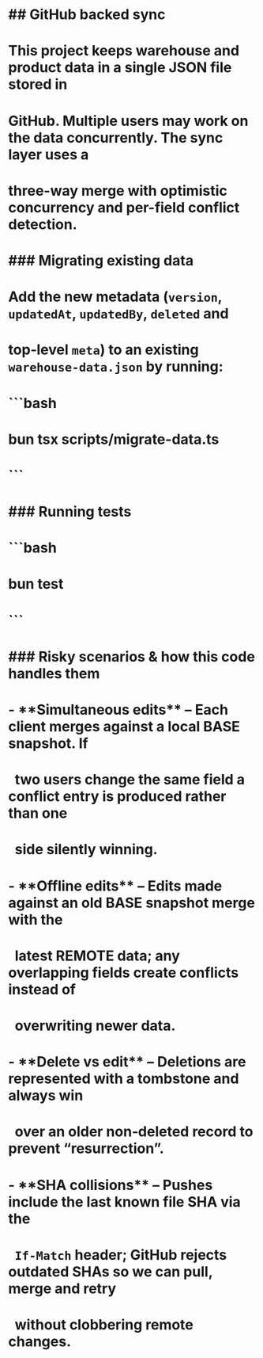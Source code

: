 # \## GitHub backed sync

# 

# This project keeps warehouse and product data in a single JSON file stored in

# GitHub. Multiple users may work on the data concurrently.  The sync layer uses a

# three-way merge with optimistic concurrency and per-field conflict detection.

# 

# \### Migrating existing data

# 

# Add the new metadata (`version`, `updatedAt`, `updatedBy`, `deleted` and

# top‑level `meta`) to an existing `warehouse-data.json` by running:

# 

# ```bash

# bun tsx scripts/migrate-data.ts

# ```

# 

# \### Running tests

# 

# ```bash

# bun test

# ```

# 

# \### Risky scenarios \& how this code handles them

# 

# \- \*\*Simultaneous edits\*\* – Each client merges against a local BASE snapshot. If

# &nbsp; two users change the same field a conflict entry is produced rather than one

# &nbsp; side silently winning.

# \- \*\*Offline edits\*\* – Edits made against an old BASE snapshot merge with the

# &nbsp; latest REMOTE data; any overlapping fields create conflicts instead of

# &nbsp; overwriting newer data.

# \- \*\*Delete vs edit\*\* – Deletions are represented with a tombstone and always win

# &nbsp; over an older non‑deleted record to prevent “resurrection”.

# \- \*\*SHA collisions\*\* – Pushes include the last known file SHA via the

# &nbsp; `If-Match` header; GitHub rejects outdated SHAs so we can pull, merge and retry

# &nbsp; without clobbering remote changes.


